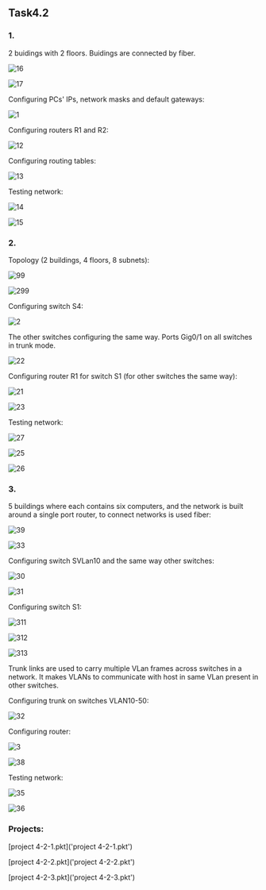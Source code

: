 ## Task4.2

### 1.

2 buidings with 2 floors. Buidings are connected by fiber.

![16](screenshots/16.jpg "16")

![17](screenshots/17.jpg "17")

Configuring PCs' IPs, network masks and default gateways:

![1](screenshots/1.jpg "1")

Configuring routers R1 and R2:

![12](screenshots/12.jpg "12")

Configuring routing tables:

![13](screenshots/13.jpg "13")

Testing network:

![14](screenshots/14.jpg "14")

![15](screenshots/14.jpg "15")

### 2.

Topology (2 buildings, 4 floors, 8 subnets):

![99](screenshots/99.jpg "99")

![299](screenshots/299.jpg "299")

Configuring switch S4:

![2](screenshots/2.jpg "2")

The other switches configuring the same way. Ports Gig0/1 on all switches in trunk mode.

![22](screenshots/22.jpg "22")

Configuring router R1 for switch S1 (for other switches the same way):

![21](screenshots/21.jpg "21")

![23](screenshots/23.jpg "23")

Testing network:

![27](screenshots/27.jpg "27")

![25](screenshots/25.jpg "25")

![26](screenshots/26.jpg "26")


### 3. 

5 buildings where each contains six computers, and the network is built around a single port router, to connect networks is used fiber:

![39](screenshots/39.jpg "topology-3")

![33](screenshots/33.jpg "33")

Configuring switch SVLan10 and the same way other switches:

![30](screenshots/30.jpg "30")

![31](screenshots/31.jpg "31")

Configuring switch S1:

![311](screenshots/311.jpg "311")

![312](screenshots/312.jpg "312")

![313](screenshots/313.jpg "313")

Trunk links are used to carry multiple VLan frames across switches in a network.
It makes VLANs to communicate with host in same VLan present in other switches.

Configuring trunk on switches VLAN10-50:

![32](screenshots/32.jpg "32")

Configuring router:

![3](screenshots/3.jpg "3")

![38](screenshots/38.jpg "38")

Testing network:

![35](screenshots/35.jpg "ping")

![36](screenshots/36.jpg "ping2")

### Projects: 

[project 4-2-1.pkt]('project 4-2-1.pkt')

[project 4-2-2.pkt]('project 4-2-2.pkt')

[project 4-2-3.pkt]('project 4-2-3.pkt')






   
